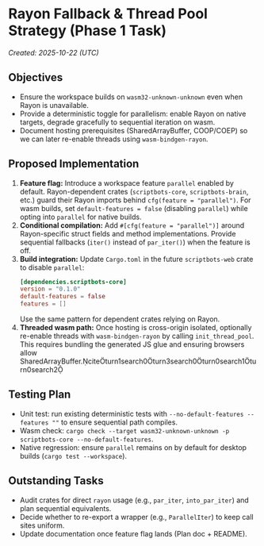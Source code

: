 # Rayon Fallback & Thread Pool Strategy (Phase 1 Task)

_Created: 2025-10-22 (UTC)_

## Objectives
- Ensure the workspace builds on `wasm32-unknown-unknown` even when Rayon is unavailable.
- Provide a deterministic toggle for parallelism: enable Rayon on native targets, degrade gracefully to sequential iteration on wasm.
- Document hosting prerequisites (SharedArrayBuffer, COOP/COEP) so we can later re-enable threads using `wasm-bindgen-rayon`.

## Proposed Implementation
1. **Feature flag:** Introduce a workspace feature `parallel` enabled by default. Rayon-dependent crates (`scriptbots-core`, `scriptbots-brain`, etc.) guard their Rayon imports behind `cfg(feature = "parallel")`. For wasm builds, set `default-features = false` (disabling `parallel`) while opting into `parallel` for native builds.
2. **Conditional compilation:** Add `#[cfg(feature = "parallel")]` around Rayon-specific struct fields and method implementations. Provide sequential fallbacks (`iter()` instead of `par_iter()`) when the feature is off.
3. **Build integration:** Update `Cargo.toml` in the future `scriptbots-web` crate to disable `parallel`:
   ```toml
   [dependencies.scriptbots-core]
   version = "0.1.0"
   default-features = false
   features = []
   ```
   Use the same pattern for dependent crates relying on Rayon.
4. **Threaded wasm path:** Once hosting is cross-origin isolated, optionally re-enable threads with `wasm-bindgen-rayon` by calling `init_thread_pool`. This requires bundling the generated JS glue and ensuring browsers allow SharedArrayBuffer.citeturn1search0turn3search0turn0search1turn0search2

## Testing Plan
- Unit test: run existing deterministic tests with `--no-default-features --features ""` to ensure sequential path compiles.
- Wasm check: `cargo check --target wasm32-unknown-unknown -p scriptbots-core --no-default-features`.
- Native regression: ensure `parallel` remains on by default for desktop builds (`cargo test --workspace`).

## Outstanding Tasks
- Audit crates for direct `rayon` usage (e.g., `par_iter`, `into_par_iter`) and plan sequential equivalents.
- Decide whether to re-export a wrapper (e.g., `ParallelIter`) to keep call sites uniform.
- Update documentation once feature flag lands (Plan doc + README).

